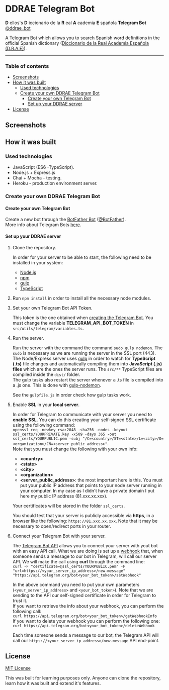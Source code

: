 DDRAE Telegram Bot
=================
**D** ellos's **D** iccionario de la **R** eal **A** cademia **E** spañola **Telegram Bot**
[@ddrae_bot](https://telegram.me/ddrae_bot)

A Telegram Bot which allows you to search Spanish word definitions in the official Spanish dictionary ([Diccionario de la Real Academia Española (D.R.A.E)](http://dle.rae.es/?w=diccionario)).

----------

### Table of contents ###
- [Screenshots](#screenshots)
- [How it was built](#how-it-was-built)
    - [Used technologies](#used-technologies)
    - [Create your own DDRAE Telegram Bot](#create-your-own-ddrae-telegram-bot)
        - [Create your own Telegram Bot](#create-your-own-telegram-bot)
        - [Set up your DDRAE server](#set-up-your-ddrae-server)
- [License](#license)

## Screenshots ##

## How it was built ##

### Used technologies ###
 - JavaScript (ES6 -TypeScript).
 - Node.js + Express.js
 - Chai + Mocha - testing.
 - Heroku - production environment server.

### Create your own DDRAE Telegram Bot ###

#### Create your own Telegram Bot ####

Create a new bot through the [BotFather Bot](https://telegram.me/BotFather) ([@BotFather](https://telegram.me/BotFather)).  
More info about Telegram Bots [here](https://core.telegram.org/bots).


#### Set up your DDRAE server ####

1. Clone the repository. 

    In order for your server to be able to start, the following need to be installed in your system:
    - [Node.js](https://nodejs.org/es/)
    - [npm](https://www.npmjs.com/)
    - [gulp](http://gulpjs.com/)
    - [TypeScript](https://www.typescriptlang.org/)
2. Run `npm install` in order to install all the necessary node modules.
3. Set your own Telegram Bot API Token. 

    This token is the one obtained when [creating the Telegram Bot](#create-your-own-telegram-bot).
You must change the variable **TELEGRAM_API_BOT_TOKEN** in `src/utils/telegram/variables.ts`.
4. Run the server.

    Run the server with the command the command `sudo gulp nodemon`. The `sudo` is necessary as we are running the server in the SSL port (443).  
    The Node/Express server uses [gulp](http://gulpjs.com/) in order to watch for **TypeScript (.ts)** file changes and automatically compiling them into **JavaScript (.js) files** which are the ones the server runs. The `src/**` TypeScript files are compiled inside the `dist/` folder.  
    The gulp tasks also restart the server whenever a .ts file is compiled into a .js one. This is done with [gulp-nodemon](https://www.npmjs.com/package/gulp-nodemon).

    See the `gulpfile.js` in order check how gulp tasks work.
    
5. Enable **SSL** in your **local server**.

    In order for Telegram to communicate with your server you need to **enable SSL**. You can do this creating your self-signed SSL certificate using the following command:  
    `openssl req -newkey rsa:2048 -sha256 -nodes -keyout ssl_certs/YOURPRIVATE.key -x509 -days 365 -out ssl_certs/YOURPUBLIC.pem -subj "/C=<country>/ST=<state>/L=<city>/O=<organization>/CN=<server_public_address>"`.\
    Note that you must change the following with your own info:
    - **\<country>**
    - **\<state>**
    - **\<city>**
    - **\<organization>**
    - **\<server_public_address>**: the most important here is this. You must put your public IP address that points to your node server running in your computer. In my case as I didn't have a private domain I put here my public IP address (81.xxx.xx.xxx).

    Your certificates will be stored in the folder `ssl_certs`.

    You should test that your server is publicly accessible via **https**, in a browser like the following: `https://81.xxx.xx.xxx`. Note that it may be necessary to open/redirect ports in your router. 

6. Connect your Telegram Bot with your server.

    The [Telegram Bot API](https://core.telegram.org/bots/api) allows you to connect your server with yout bot with an easy API call. What we are doing is set up a [webhook](https://core.telegram.org/bots/api#setwebhook) that, when someone sends a message to our bot in Telegram, will call our server API. We will make the call using **curl** through the command line:    
    `curl -F "certificate=@ssl_certs/YOURPUBLIC.pem" -F "url=https://<your_server_ip_address>/new-message" "https://api.telegram.org/bot<your_bot_token>/setWebhook"`

    In the above command you need to put your own parameters (`<your_server_ip_address>` and `<your_bot_token>`). Note that we are sending to the API our self-signed certificate in order for Telegram to trust it.  
    If you want to retrieve the info about your webhook, you can perform the following call:  
    `curl https://api.telegram.org/bot<your_bot_token>/getWebhookInfo`  
    If you want to delete your webhook you can perform the following one:  
    `curl https://api.telegram.org/bot<your_bot_token>/deleteWebhook`  

    Each time someone sends a message to our bot, the Telegram API will call our `https://<your_server_ip_address>/new-message` API end-point.

## License ##

[MIT License](https://opensource.org/licenses/MIT)

This was built for learning purposes only. Anyone can clone the repository, learn how it was built and extend it's features.